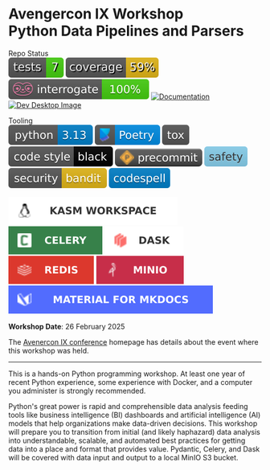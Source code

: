 # Avengercon IX Workshop <br> Python Data Pipelines and Parsers

Repo Status </br>
![Tests](badges/tests.svg)
![Coverage](badges/coverage.svg)
![Interrogate](badges/interrogate_badge.svg)
[![Documentation](https://github.com/brent-stone/avengercon_2025/actions/workflows/docs.yml/badge.svg)](https://github.com/brent-stone/avengercon_2025/actions/workflows/docs.yml)
[![Dev Desktop Image](https://github.com/brent-stone/avengercon_2025/actions/workflows/docker-publish.yml/badge.svg)](https://github.com/brent-stone/avengercon_2025/actions/workflows/docker-publish.yml)
<!---
Update the CI status to your repo's project name!
https://docs.github.com/en/actions/monitoring-and-troubleshooting-workflows/adding-a-workflow-status-badge
https://docs.gitlab.com/ee/user/project/badges.html#view-the-url-of-pipeline-badges
-->
<!---
Helpful sites for repo badges
https://shields.io/
https://simpleicons.org
https://github.com/NWylynko/react-simple-badges/blob/main/badges.md
-->

Tooling </br>
![Python](badges/python313.svg)
[![Poetry](badges/poetry.svg)](https://python-poetry.org/)
[![Tox](badges/tox.svg)](https://tox.wiki/)
[![Black](badges/black.svg)](https://black.readthedocs.io/en/stable/)
[![Pre-Commit](badges/precommit.svg)](https://pre-commit.com/)
[![Safety](badges/safety.svg)](https://github.com/pyupio/safety)
[![Bandit](badges/bandit.svg)](https://github.com/PyCQA/bandit)
[![Codespell](badges/codespell.svg)](https://github.com/codespell-project/codespell)

[![Kasm Workspace](badges/kasm.svg)](https://kasmweb.com/)
[![Celery](badges/celery.svg)](https://docs.celeryq.dev/en/stable/getting-started/introduction.html)
[![Dask](badges/dask.svg)](https://www.dask.org/)
[![Redis Stack](badges/redis.svg)](https://redis.io/docs/about/about-stack/)
[![MinIO](badges/minio.svg)](https://min.io/)
[![mkdocs-material](badges/mkdocs-material.svg)](https://squidfunk.github.io/mkdocs-material/)

**Workshop Date**: 26 February 2025

The [Avenercon IX conference](https://avengercon.com/)
homepage has details about the event where this workshop was held.

---
This is a hands-on Python programming workshop. At least one year of recent Python
experience, some experience with Docker, and a computer you administer is strongly
recommended.

Python's great power is rapid and comprehensible data analysis feeding tools like business intelligence (BI) dashboards
and artificial intelligence (AI) models that help organizations make data-driven decisions. This workshop will prepare 
you to transition from initial (and likely haphazard) data analysis into understandable, scalable, and automated best 
practices for getting data into a place and format that provides value. Pydantic, Celery, and Dask will be covered with 
data input and output to a local MinIO S3 bucket.